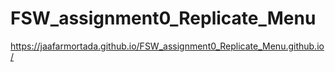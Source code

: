 # FSW_assignment0_Replicate_Menu
https://jaafarmortada.github.io/FSW_assignment0_Replicate_Menu.github.io/
